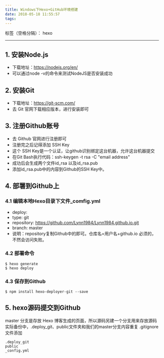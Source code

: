 ```yaml
---
title: Windows下Hexo+GitHub环境搭建
date: 2018-05-18 11:55:57
tags:
---
```


标签（空格分隔）： hexo

---

## 1. 安装Node.js  

- 下载地址：https://nodejs.org/en/
- 可以通过node -v的命令来测试NodeJS是否安装成功 

## 2. 安装Git
	
- 下载地址：https://git-scm.com/
- 去 Git 官网下载相应版本，进行安装即可

## 3. 注册Github账号

- 去 Github 官网进行注册即可
- 注册完之后记得添加 SSH Key
- 这个 SSH Key是一个认证，让github识别绑定这台机器，允许这台机器提交
- 在Git Bash执行代码：ssh-keygen -t rsa -C "email address"
- 成功后会生成两个文件id_rsa 以及id_rsa.pub
- 添加id_rsa.pub中的内容到Github的SSH Key中。

## 4. 部署到Github上

### 4.1 编辑本地Hexo目录下文件_comfig.yml

- deploy:
- type: git
- repository: https://github.com/Lynn1984/Lynn1984.github.io.git
- branch: master
- 说明：repository复制Github中的即可。仓库名=用户名+github.io 必须的，不然会访问失败。

### 4.2 部署命令

```
$ hexo generate
$ hexo deploy
```

### 4.3 保存到Github

```
$ npm install hexo-deployer-git --save
```

## 5. hexo源码提交到Github
master 分支是存放 Hexo 博客生成的页面，所以源码另建一个分支用来存放源码
实际备份中，.deploy_git、public文件夹和我们的master分支内容重复
.gitignore文件添加

```
.deploy_git
public  
_config.yml
```